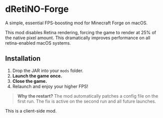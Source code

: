# dRetiNO-Forge

A simple, essential FPS-boosting mod for Minecraft Forge on macOS.

This mod disables Retina rendering, forcing the game to render at 25% of the native pixel amount. This dramatically improves performance on all retina-enabled macOS systems.

## Installation

1.  Drop the JAR into your `mods` folder.
2.  **Launch the game once.**
3.  **Close the game.**
4.  Relaunch and enjoy your higher FPS!

> **Why the restart?** The mod automatically patches a config file on the first run. The fix is active on the second run and all future launches.

This is a client-side mod.